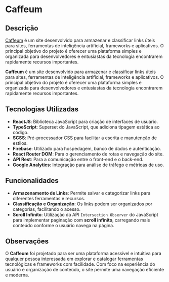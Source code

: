 # Caffeum

## Descrição

[Caffeum](https://caffeumv2.web.app/) é um site desenvolvido para armazenar e classificar links úteis para sites, ferramentas de inteligência artificial, frameworks e aplicativos. O principal objetivo do projeto é oferecer uma plataforma simples e organizada para desenvolvedores e entusiastas da tecnologia encontrarem rapidamente recursos importantes.

**Caffeum** é um site desenvolvido para armazenar e classificar links úteis para sites, ferramentas de inteligência artificial, frameworks e aplicativos. O principal objetivo do projeto é oferecer uma plataforma simples e organizada para desenvolvedores e entusiastas da tecnologia encontrarem rapidamente recursos importantes.

## Tecnologias Utilizadas

- **ReactJS**: Biblioteca JavaScript para criação de interfaces de usuário.
- **TypeScript**: Superset do JavaScript, que adiciona tipagem estática ao código.
- **SCSS**: Pré-processador CSS para facilitar a escrita e manutenção de estilos.
- **Firebase**: Utilizado para hospedagem, banco de dados e autenticação.
- **React Router DOM**: Para o gerenciamento de rotas e navegação do site.
- **API Rest**: Para a comunicação entre o front-end e o back-end.
- **Google Analytics**: Integração para análise de tráfego e métricas de uso.

## Funcionalidades

- **Armazenamento de Links**: Permite salvar e categorizar links para diferentes ferramentas e recursos.
- **Classificação e Organização**: Os links podem ser organizados por categorias, facilitando o acesso.
- **Scroll Infinito**: Utilização da API `Intersection Observer` do JavaScript para implementar paginação com **scroll infinito**, carregando mais conteúdo conforme o usuário navega na página.

## Observações

O **Caffeum** foi projetado para ser uma plataforma acessível e intuitiva para qualquer pessoa interessada em explorar e catalogar ferramentas tecnológicas e frameworks com facilidade. Com foco na experiência do usuário e organização de conteúdo, o site permite uma navegação eficiente e moderna.

